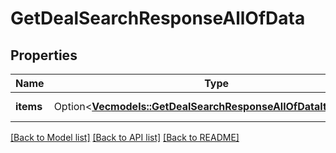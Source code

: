 # GetDealSearchResponseAllOfData

## Properties

Name | Type | Description | Notes
------------ | ------------- | ------------- | -------------
**items** | Option<[**Vec<models::GetDealSearchResponseAllOfDataItemsInner>**](GetDealSearchResponse_allOf_data_items_inner.md)> | The array of deals | [optional]

[[Back to Model list]](../README.md#documentation-for-models) [[Back to API list]](../README.md#documentation-for-api-endpoints) [[Back to README]](../README.md)


